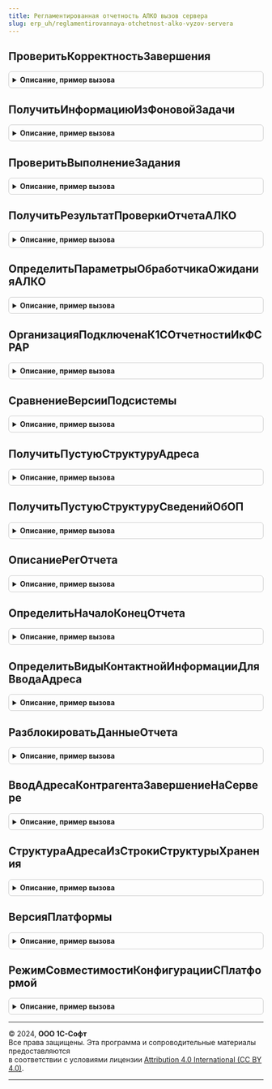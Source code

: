 ```yaml
---
title: Регламентированная отчетность АЛКО вызов сервера
slug: erp_uh/reglamentirovannaya-otchetnost-alko-vyzov-servera
---
```



## ПроверитьКорректностьЗавершения
<details style="margin: 1em 0; padding: 0.5em; border: 1px solid #ccc; border-radius: 6px;">

<summary style="font-weight: bold; cursor: pointer;">Описание, пример вызова</summary>

```bsl

// Определяет завершена длительная операция корректно, или в результате ошибки.
//
// Параметры:
//		АдресВоВременномХранилище - Строка - Адрес временного хранилища,
//									в котором должен быть помещен результат выполнения.
//
// Возвращаемое значение:
//		Булево - Истина, если длительная операция завершена корректно.
//
//
Функция ПроверитьКорректностьЗавершения(АдресВоВременномХранилище) Экспорт
```

Пример вызова
```bsl
Результат = РегламентированнаяОтчетностьАЛКОВызовСервера.ПроверитьКорректностьЗавершения(АдресВоВременномХранилище) 
```
</details>

## ПолучитьИнформациюИзФоновойЗадачи
<details style="margin: 1em 0; padding: 0.5em; border: 1px solid #ccc; border-radius: 6px;">

<summary style="font-weight: bold; cursor: pointer;">Описание, пример вызова</summary>

```bsl

// Оболочка для вызова из клиентского кода ДлительныеОперации.ПрочитатьПрогресс.
// Считывает информацию о ходе выполнения фонового задания.
//
// Параметры:
//		ИдентификаторЗадания - УникальныйИдентификатор - идентификатор фонового задания.
//
// Возвращаемое значение:
//		Неопределено, Структура 		- 	информация о ходе выполнения фонового задания,
//										записанная процедурой ДлительныеОперации.СообщитьПрогресс:
//    		* Процент                 - Число  - Необязательный. Процент выполнения.
//			* Текст                   - Строка - Необязательный. Информация о текущей операции.
//			* ДополнительныеПараметры - Произвольный - Необязательный. Любая дополнительная информация.
//
Функция ПолучитьИнформациюИзФоновойЗадачи(ИдентификаторЗадания) Экспорт
```

Пример вызова
```bsl
Результат = РегламентированнаяОтчетностьАЛКОВызовСервера.ПолучитьИнформациюИзФоновойЗадачи(ИдентификаторЗадания) 
```
</details>

## ПроверитьВыполнениеЗадания
<details style="margin: 1em 0; padding: 0.5em; border: 1px solid #ccc; border-radius: 6px;">

<summary style="font-weight: bold; cursor: pointer;">Описание, пример вызова</summary>

```bsl

// Проверяет завершение длительной операции по идентификатору.
//
// Параметры:
//		ИдентификаторЗадания 	- УникальныйИдентификатор - идентификатор фонового задания.
//		СообщениеОбОшибке	  	- Строка - возвращает сообщение об ошибке.
//
// Возвращаемое значение:
//		Булево - Истина, если длительная операция завершена, в том числе с ошибками.
//
Функция ПроверитьВыполнениеЗадания(ИдентификаторЗадания, СообщениеОбОшибке) Экспорт
```

Пример вызова
```bsl
Результат = РегламентированнаяОтчетностьАЛКОВызовСервера.ПроверитьВыполнениеЗадания(ИдентификаторЗадания, СообщениеОбОшибке) 
```
</details>

## ПолучитьРезультатПроверкиОтчетаАЛКО
<details style="margin: 1em 0; padding: 0.5em; border: 1px solid #ccc; border-radius: 6px;">

<summary style="font-weight: bold; cursor: pointer;">Описание, пример вызова</summary>

```bsl

// см. РегламентированнаяОтчетностьАЛКО.ПолучитьРезультатПроверкиАЛКО().
Функция ПолучитьРезультатПроверкиОтчетаАЛКО(АдресВоВременномХранилище) Экспорт
```

Пример вызова
```bsl
Результат = РегламентированнаяОтчетностьАЛКОВызовСервера.ПолучитьРезультатПроверкиОтчетаАЛКО(АдресВоВременномХранилище) 
```
</details>

## ОпределитьПараметрыОбработчикаОжиданияАЛКО
<details style="margin: 1em 0; padding: 0.5em; border: 1px solid #ccc; border-radius: 6px;">

<summary style="font-weight: bold; cursor: pointer;">Описание, пример вызова</summary>

```bsl

Процедура ОпределитьПараметрыОбработчикаОжиданияАЛКО(МаксимальныйИнтервал, КоэффициентУвеличенияИнтервала) Экспорт
```

Пример вызова
```bsl
РегламентированнаяОтчетностьАЛКОВызовСервера.ОпределитьПараметрыОбработчикаОжиданияАЛКО(МаксимальныйИнтервал, КоэффициентУвеличенияИнтервала) 
```
</details>

## ОрганизацияПодключенаК1СОтчетностиИкФСРАР
<details style="margin: 1em 0; padding: 0.5em; border: 1px solid #ccc; border-radius: 6px;">

<summary style="font-weight: bold; cursor: pointer;">Описание, пример вызова</summary>

```bsl

// Проверяет подключение организации к 1С-Отчетности и к сдаче на портале ФСРАР.
//
// Параметры:
//		ОрганизацияОтчета - Справочник.Организации.Ссылка - Организация, подключение которой проверяется.
//
// Возвращаемое значение:
//		Структура, со свойствами
// 			* ФСРАР 		- Булево, Истина, если организация подключена к сдаче отчетности в ФСРАР.
// 			* Отчетность 	- Булево, Истина, если организация подключена к сдаче отчетности в 1С-Отчетности.
//
Функция ОрганизацияПодключенаК1СОтчетностиИкФСРАР(ОрганизацияОтчета) Экспорт
```

Пример вызова
```bsl
Результат = РегламентированнаяОтчетностьАЛКОВызовСервера.ОрганизацияПодключенаК1СОтчетностиИкФСРАР(ОрганизацияОтчета) 
```
</details>

## СравнениеВерсииПодсистемы
<details style="margin: 1em 0; padding: 0.5em; border: 1px solid #ccc; border-radius: 6px;">

<summary style="font-weight: bold; cursor: pointer;">Описание, пример вызова</summary>

```bsl

// Сравнивает текущую версии подсистемы с переданным значением,
// возвращая результат сравнения >=.
//
// Параметры
//  ИмяПодсистемы  	- Строка - имя подсистемы, определенное в конфигурации.
//	ВерсияСравнения - Строка - Строка версии вида "0.0.0.0".
//	ТекущаяВерсия	- Строка - в параметре возвращается текущая версия подсистемы.
//
// Возвращаемое значение:
//   Булево. Истина, если ТекущаяВерсия >= ВерсияСравнения.
Функция СравнениеВерсииПодсистемы(ИмяПодсистемы, ВерсияСравнения, ТекущаяВерсия = Неопределено) Экспорт
```

Пример вызова
```bsl
Результат = РегламентированнаяОтчетностьАЛКОВызовСервера.СравнениеВерсииПодсистемы(ИмяПодсистемы, ВерсияСравнения, ТекущаяВерсия);
```
</details>

## ПолучитьПустуюСтруктуруАдреса
<details style="margin: 1em 0; padding: 0.5em; border: 1px solid #ccc; border-radius: 6px;">

<summary style="font-weight: bold; cursor: pointer;">Описание, пример вызова</summary>

```bsl

// Формирует пустую структуру сведений по обособленному подразделению,
// состоящей из Наименования, КПП и адресной информации.
//
// Параметры:
// 		Нет.
// Возвращаемое значение:
// 		Структура, со свойствами:
//
//			* УникальныйНомерФИАС 	- Уникальный идентификатор адреса в системе ФИАС.
//			* ДополнительныеКоды	- пустая структура
//			* КодСтраны
//			* Страна
//			* Индекс
//			* КодРегиона
//			* Регион
//			* Район
//			* Город
//			* НаселенныйПункт
//			* Улица
//			* Дом
//			* Корпус
//			* Литера
//			* Квартира
//
//			* ТипДома
//			* ТипКорпуса
//			* ТипКвартиры
//
//			* ПредставлениеАдреса
//			* АдресXML				- XML представление адреса подсистемы УправлениеКонтактнойИнформацией
//
Функция ПолучитьПустуюСтруктуруАдреса() Экспорт
```

Пример вызова
```bsl
Результат = РегламентированнаяОтчетностьАЛКОВызовСервера.ПолучитьПустуюСтруктуруАдреса() 
```
</details>

## ПолучитьПустуюСтруктуруСведенийОбОП
<details style="margin: 1em 0; padding: 0.5em; border: 1px solid #ccc; border-radius: 6px;">

<summary style="font-weight: bold; cursor: pointer;">Описание, пример вызова</summary>

```bsl

// Формирует пустую структуру сведений по обособленному подразделению,
// состоящей из Наименования, КПП и адресной информации.
//
// Параметры:
// 		Нет.
// Возвращаемое значение:
// 		Структура, со свойствами:
//			* Наименование 			- Наимкенование ОП.
//			* КПП					- КПП ОП.
//			Адресные поля
//			* УникальныйНомерФИАС 	- Уникальный идентификатор адреса в системе ФИАС.
//			* ДополнительныеКоды	- пустая структура
//			* КодСтраны
//			* Страна
//			* Индекс
//			* КодРегиона
//			* Регион
//			* Район
//			* Город
//			* НаселенныйПункт
//			* Улица
//			* Дом
//			* Корпус
//			* Литера
//			* Квартира
//			* ПредставлениеАдреса
//			* АдресXML				- XML представление адреса подсистемы УправлениеКонтактнойИнформацией.
Функция ПолучитьПустуюСтруктуруСведенийОбОП() Экспорт
```

Пример вызова
```bsl
Результат = РегламентированнаяОтчетностьАЛКОВызовСервера.ПолучитьПустуюСтруктуруСведенийОбОП() 
```
</details>

## ОписаниеРегОтчета
<details style="margin: 1em 0; padding: 0.5em; border: 1px solid #ccc; border-radius: 6px;">

<summary style="font-weight: bold; cursor: pointer;">Описание, пример вызова</summary>

```bsl

// Формирует структуру описания регламентированного отчета.
//
// Параметры:
// 		ДокументРегОтчет - Документ.РегламентированныйОтчет
//
// Возвращаемое значение:
// 		Структура, со свойствами:
//		* Организация 				- Справочник.Организации
//		* ДатаНачалаПериодаОтчета 	- Дата
//		* ДатаКонцаПериодаОтчета 	- Дата
//		* КорректирующаяФорма 		- Булево, признак корректирующего отчета.
//		* ВыбраннаяФорма 			- Строка, имя формы отчета, соответствующей периоду отчета.
//		* ИсточникОтчета 			- Строка, имя объекта метаданных регламентированного отчета.
//		* НаименованиеОтчета 		- Строка
Функция ОписаниеРегОтчета(ДокументРегОтчет) Экспорт
```

Пример вызова
```bsl
Результат = РегламентированнаяОтчетностьАЛКОВызовСервера.ОписаниеРегОтчета(ДокументРегОтчет) 
```
</details>

## ОпределитьНачалоКонецОтчета
<details style="margin: 1em 0; padding: 0.5em; border: 1px solid #ccc; border-radius: 6px;">

<summary style="font-weight: bold; cursor: pointer;">Описание, пример вызова</summary>

```bsl

Функция ОпределитьНачалоКонецОтчета(ДокументРегОтчет) Экспорт
```

Пример вызова
```bsl
Результат = РегламентированнаяОтчетностьАЛКОВызовСервера.ОпределитьНачалоКонецОтчета(ДокументРегОтчет) 
```
</details>

## ОпределитьВидыКонтактнойИнформацииДляВводаАдреса
<details style="margin: 1em 0; padding: 0.5em; border: 1px solid #ccc; border-radius: 6px;">

<summary style="font-weight: bold; cursor: pointer;">Описание, пример вызова</summary>

```bsl

Функция ОпределитьВидыКонтактнойИнформацииДляВводаАдреса() Экспорт
```

Пример вызова
```bsl
Результат = РегламентированнаяОтчетностьАЛКОВызовСервера.ОпределитьВидыКонтактнойИнформацииДляВводаАдреса() 
```
</details>

## РазблокироватьДанныеОтчета
<details style="margin: 1em 0; padding: 0.5em; border: 1px solid #ccc; border-radius: 6px;">

<summary style="font-weight: bold; cursor: pointer;">Описание, пример вызова</summary>

```bsl

Процедура РазблокироватьДанныеОтчета(Ключ, ИдентификаторФормы) Экспорт
```

Пример вызова
```bsl
РегламентированнаяОтчетностьАЛКОВызовСервера.РазблокироватьДанныеОтчета(Ключ, ИдентификаторФормы) 
```
</details>

## ВводАдресаКонтрагентаЗавершениеНаСервере
<details style="margin: 1em 0; padding: 0.5em; border: 1px solid #ccc; border-radius: 6px;">

<summary style="font-weight: bold; cursor: pointer;">Описание, пример вызова</summary>

```bsl

Процедура ВводАдресаКонтрагентаЗавершениеНаСервере(Результат, ПредставлениеАдреса, ПолеСтруктурыАдреса, Экспорт
```

Пример вызова
```bsl
РегламентированнаяОтчетностьАЛКОВызовСервера.ВводАдресаКонтрагентаЗавершениеНаСервере(Результат, ПредставлениеАдреса, ПолеСтруктурыАдреса, );
```
</details>

## СтруктураАдресаИзСтрокиСтруктурыХранения
<details style="margin: 1em 0; padding: 0.5em; border: 1px solid #ccc; border-radius: 6px;">

<summary style="font-weight: bold; cursor: pointer;">Описание, пример вызова</summary>

```bsl

Функция СтруктураАдресаИзСтрокиСтруктурыХранения(ПолеСтруктурыАдреса) Экспорт
```

Пример вызова
```bsl
Результат = РегламентированнаяОтчетностьАЛКОВызовСервера.СтруктураАдресаИзСтрокиСтруктурыХранения(ПолеСтруктурыАдреса) 
```
</details>

## ВерсияПлатформы
<details style="margin: 1em 0; padding: 0.5em; border: 1px solid #ccc; border-radius: 6px;">

<summary style="font-weight: bold; cursor: pointer;">Описание, пример вызова</summary>

```bsl

Функция ВерсияПлатформы() Экспорт
```

Пример вызова
```bsl
Результат = РегламентированнаяОтчетностьАЛКОВызовСервера.ВерсияПлатформы() 
```
</details>

## РежимСовместимостиКонфигурацииСПлатформой
<details style="margin: 1em 0; padding: 0.5em; border: 1px solid #ccc; border-radius: 6px;">

<summary style="font-weight: bold; cursor: pointer;">Описание, пример вызова</summary>

```bsl

Функция РежимСовместимостиКонфигурацииСПлатформой() Экспорт
```

Пример вызова
```bsl
Результат = РегламентированнаяОтчетностьАЛКОВызовСервера.РежимСовместимостиКонфигурацииСПлатформой() 
```
</details>

---

© 2024, **ООО 1С-Софт**  
Все права защищены. Эта программа и сопроводительные материалы предоставляются  
в соответствии с условиями лицензии [Attribution 4.0 International (CC BY 4.0)](https://creativecommons.org/licenses/by/4.0/legalcode).

---
